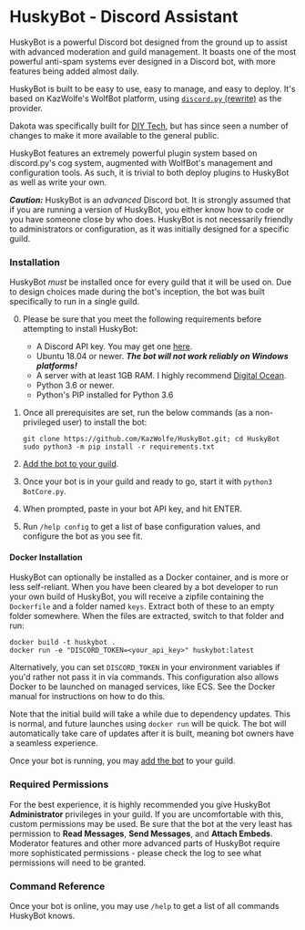 # HuskyBot - Discord Assistant

HuskyBot is a powerful Discord bot designed from the ground up to assist with advanced moderation and
guild management. It boasts one of the most powerful anti-spam systems ever designed in a Discord bot,
with more features being added almost daily.

HuskyBot is built to be easy to use, easy to manage, and easy to deploy. It's based on KazWolfe's WolfBot
platform, using [`discord.py`  (rewrite)](https://github.com/Rapptz/discord.py/) as the provider.

Dakota was specifically built for [DIY Tech](https://discord.gg/diytech), but has since seen a number of
changes to make it more available to the general public.

HuskyBot features an extremely powerful plugin system based on discord.py's cog system, augmented with
WolfBot's management and configuration tools. As such, it is trivial to both deploy plugins to HuskyBot
as well as write your own.

***Caution:*** HuskyBot is an *advanced* Discord bot. It is strongly assumed that if you are running a
version of HuskyBot, you either know how to code or you have someone close by who does. HuskyBot is
not necessarily friendly to administrators or configuration, as it was initially designed for a specific
guild.

### Installation
HuskyBot *must* be installed once for every guild that it will be used on. Due to design choices made
during the bot's inception, the bot was built specifically to run in a single guild. 

0. Please be sure that you meet the following requirements before attempting to install HuskyBot:

    * A Discord API key. You may get one [here](https://discordapp.com/developers/applications/).
    * Ubuntu 18.04 or newer. ***The bot will not work reliably on Windows platforms!***
    * A server with at least 1GB RAM. I highly recommend [Digital Ocean](https://m.do.co/c/77962b668c59).
    * Python 3.6 or newer.
    * Python's PIP installed for Python 3.6

2. Once all prerequisites are set, run the below commands (as a non-privileged user) to install the bot:

       git clone https://github.com/KazWolfe/HuskyBot.git; cd HuskyBot
       sudo python3 -m pip install -r requirements.txt
       
3. [Add the bot to your guild](https://discordapp.com/developers/docs/topics/oauth2#bots).
4. Once your bot is in your guild and ready to go, start it with `python3 BotCore.py`.
5. When prompted, paste in your bot API key, and hit ENTER.
6. Run `/help config` to get a list of base configuration values, and configure the bot as you see fit.

#### Docker Installation

HuskyBot can optionally be installed as a Docker container, and is more or less self-reliant. When you have been cleared
by a bot developer to run your own build of HuskyBot, you will receive a zipfile containing the `Dockerfile` and a 
folder named `keys`. Extract both of these to an empty folder somewhere. When the files are extracted, switch to that 
folder and run:

    docker build -t huskybot .
    docker run -e "DISCORD_TOKEN=<your_api_key>" huskybot:latest
    
Alternatively, you can set `DISCORD_TOKEN` in your environment variables if you'd rather not pass it in via commands.
This configuration also allows Docker to be launched on managed services, like ECS. See the Docker manual for 
instructions on how to do this.

Note that the initial build will take a while due to dependency updates. This is normal, and future launches using 
`docker run` will be quick. The bot will automatically take care of updates after it is built, meaning bot owners have 
a seamless experience.

Once your bot is running, you may [add the bot](https://discordapp.com/developers/docs/topics/oauth2#bots) to your 
guild.

### Required Permissions
For the best experience, it is highly recommended you give HuskyBot **Administrator** privileges in your
guild. If you are uncomfortable with this, custom permissions may be used. Be sure that the bot at the
very least has permission to **Read Messages**, **Send Messages**, and **Attach Embeds**. Moderator features
and other more advanced parts of HuskyBot require more sophisticated permissions - please check the log to
see what permissions will need to be granted.

### Command Reference
Once your bot is online, you may use `/help` to get a list of all commands HuskyBot knows.

